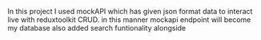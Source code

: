 In this project I used mockAPI which has given json format data to interact live with reduxtoolkit CRUD. in this manner mockapi endpoint will become my database 
also added search funtionality alongside
